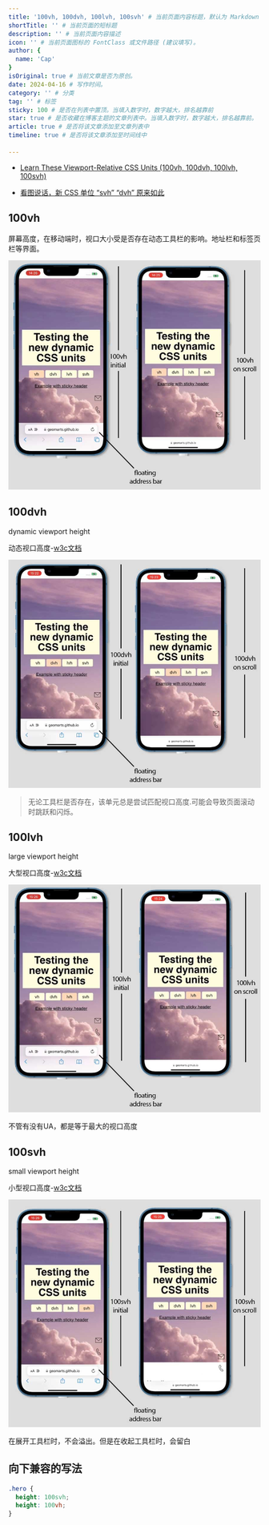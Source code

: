 ```yaml
---
title: '100vh, 100dvh, 100lvh, 100svh' # 当前页面内容标题，默认为 Markdown 文件中的第一个 h1 标签内容
shortTitle: '' # 当前页面的短标题
description: '' # 当前页面内容描述
icon: '' # 当前页面图标的 FontClass 或文件路径 (建议填写)。
author: {
  name: 'Cap'
}
isOriginal: true # 当前文章是否为原创。
date: 2024-04-16 # 写作时间。
category: '' # 分类
tag: '' # 标签
sticky: 100 # 是否在列表中置顶。当填入数字时，数字越大，排名越靠前
star: true # 是否收藏在博客主题的文章列表中。当填入数字时，数字越大，排名越靠前。
article: true # 是否将该文章添加至文章列表中
timeline: true # 是否将该文章添加至时间线中

---
```


- [Learn These Viewport-Relative CSS Units (100vh, 100dvh, 100lvh, 100svh)](https://webdesign.tutsplus.com/learn-these-viewport-relative-css-units-100vh-100dvh-100lvh-100svh--cms-108537t)

- [看图说话，新 CSS 单位 “svh” “dvh” 原来如此](https://juejin.cn/post/7172332295058751496?searchId=2024041610280856F4151AFCFD08FCCE78)

## 100vh

屏幕高度，在移动端时，视口大小受是否存在动态工具栏的影响。地址栏和标签页栏等界面。

![alt text](image.png)

## 100dvh

dynamic viewport height

动态视口高度-[w3c文档](https://www.w3.org/TR/css-values-4/#dynamic-viewport-size)

![alt text](image-1.png)

> 无论工具栏是否存在，该单元总是尝试匹配视口高度.可能会导致页面滚动时跳跃和闪烁。

## 100lvh

large viewport height

大型视口高度-[w3c文档](https://www.w3.org/TR/css-values-4/#large-viewport-size)

![alt text](image-2.png)

不管有没有UA，都是等于最大的视口高度

## 100svh

small viewport height

小型视口高度-[w3c文档](https://www.w3.org/TR/css-values-4/#small-viewport-size)

![alt text](image-3.png)

在展开工具栏时，不会溢出。但是在收起工具栏时，会留白

## 向下兼容的写法

```css
.hero {
  height: 100svh;
  height: 100vh;
}
```
